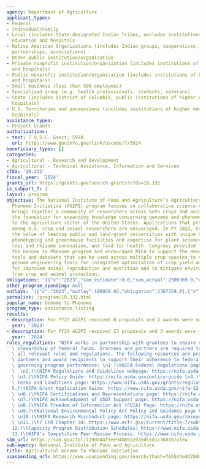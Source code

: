 ```yaml
---
agency: Department of Agriculture
applicant_types:
- Federal
- Individual/Family
- Local (includes State-designated Indian Tribes, excludes institutions of higher
  education and hospitals
- Native American Organizations (includes Indian groups, cooperatives, corporations,
  partnerships, associations)
- Other public institution/organization
- Private nonprofit institution/organization (includes institutions of higher education
  and hospitals)
- Public nonprofit institution/organization (includes institutions of higher education
  and hospitals)
- Small business (less than 500 employees)
- Specialized group (e.g. health professionals, students, veterans)
- State (includes District of Columbia, public institutions of higher education and
  hospitals)
- U.S. Territories and possessions (includes institutions of higher education and
  hospitals)
assistance_types:
- Project Grants
authorizations:
- text: 7 U.S.C. &sect; 5924.
  url: https://www.govinfo.gov/link/uscode/7/5924
beneficiary_types: []
categories:
- Agricultural - Research and Development
- Agricultural - Technical Assistance, Information and Services
cfda: '10.332'
fiscal_year: '2024'
grants_url: https://grants.gov/search-grants?cfda=10.332
is_subpart_f: 1
layout: program
objective: The National Institute of Food and Agriculture’s Agricultural Genome to
  Phenome Initiative (AG2PI) program focuses on collaborative science engagement that
  brings together a community of researchers across both crops and animals to lay
  the foundation for expanding knowledge concerning genomes and phenomes of importance
  to the agriculture sector of the United States. Applications that propose a collaboration
  among U.S. crop and animal researchers are encouraged. In FY 2022, Congress recognized
  the value of leading public and land-grant universities with unique high-throughput
  phenotyping and greenhouse facilities and expertise for plant science innovation,
  root and rhizome innovation, and food for health. Congress provided funding for
  the Genome to Phenome program and encouraged NIFA to support the development of
  tools and datasets that can be used across multiple crop species to develop advanced
  genome engineering tools for integrated optimization of crop yield and animal feed
  for improved animal reproduction and nutrition and to mitigate environmental impacts
  from crop and animal production.
obligations: '[{"x":"2023","sam_estimate":0.0,"sam_actual":2308369.0,"usa_spending_actual":2307259.0},{"x":"2024","sam_estimate":0.0,"sam_actual":1855844.0,"usa_spending_actual":1857553.0},{"x":"2025","sam_estimate":0.0,"sam_actual":0.0,"usa_spending_actual":0.0}]'
other_program_spending: null
outlays: '[{"x":"2023","outlay":198929.02,"obligation":2307259.0},{"x":"2024","outlay":0.0,"obligation":1857553.0},{"x":"2025","outlay":0.0,"obligation":0.0}]'
permalink: /program/10.332.html
popular_name: Genome to Phenome
program_type: assistance_listing
results:
- description: For FY23 AG2PI received 8 proposals and 2 awards were made.
  year: '2023'
- description: For FY24 AG2PI received 23 proposals and 3 awards were made.
  year: '2024'
rules_regulations: "NIFA works in partnership with grantees to ensure responsible\
  \ stewardship of federal funds. Grantees and partners are required to comply with\
  \ all relevant rules and regulations. The following resources are provided to NIFA’s\
  \ partners and award recipients to support their adherence to federal regulations\
  \ governing program performance: \n1.)\tNIFA Federal Regulations page: https://nifa.usda.gov/federal-regulations\
  \  \n2.)\tNIFA Regulations and Guidelines webpage: https://nifa.usda.gov/regulations-and-guidelines\
  \ \n3.)\tNIFA Policy Guide: https://nifa.usda.gov/policy-guide \n4.)\tNIFA Award\
  \ Terms and Conditions page: https://www.nifa.usda.gov/grants/regulations-and-guidelines/terms-conditions\n\
  5.)\tNIFA Grant Application Guide: https://www.nifa.usda.gov/nifa-22-001-nifa-grants-application-guide\
  \ \n6.)\tNIFA Certifications and Representations page: https://nifa.usda.gov/certifications-and-representations\
  \ \n7.)\tNIFA Acknowledgment of USDA Support page: https://nifa.usda.gov/acknowledgment-usda-support-nifa\
  \ \n8.)\tNIFA Freedom of Information Act (FOIA) Page: https://nifa.usda.gov/foia\
  \ \n9.)\tNational Environmental Policy Act Policy and Guidance page https://nifa.usda.gov/nepa-policy-and-guidance\
  \ \n10.)\tNIFA Research Misconduct page: https://nifa.usda.gov/research-misconduct\
  \ \n11.)\t7 CFR Chapter 34: https://www.ecfr.gov/current/title-7/subtitle-B/chapter-XXXIV\n\
  12.)\tCapacity Program Distribution Schedules: https://www.nifa.usda.gov/capacity-program-distribution-schedules\n\
  13.)\tNIFA’s Competitive Peer-Review Process: https://www.nifa.usda.gov/nifa-peer-review-process-competitive-grant-applications"
sam_url: https://sam.gov/fal/119d044f5ee94b89a2d35d55d1c368a8/view
sub-agency: National Institute of Food and Agriculture
title: Agricultural Genome to Phenome Initiative
usaspending_url: https://www.usaspending.gov/search/?hash=7655d4edd78dd7e45f0a8dc11ccbad2a
---
```

